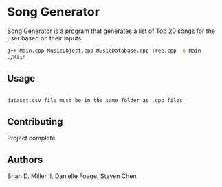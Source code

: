 # Song Generator

Song Generator is a program that generates a list of Top 20 songs for the user based on their inputs.


```bash
g++ Main.cpp MusicObject.cpp MusicDatabase.cpp Tree.cpp -o Main
./Main
```

## Usage

```c++

dataset.csv file must be in the same folder as .cpp files

```

## Contributing

Project complete


## Authors

Brian D. Miller II, Danielle Foege, Steven Chen